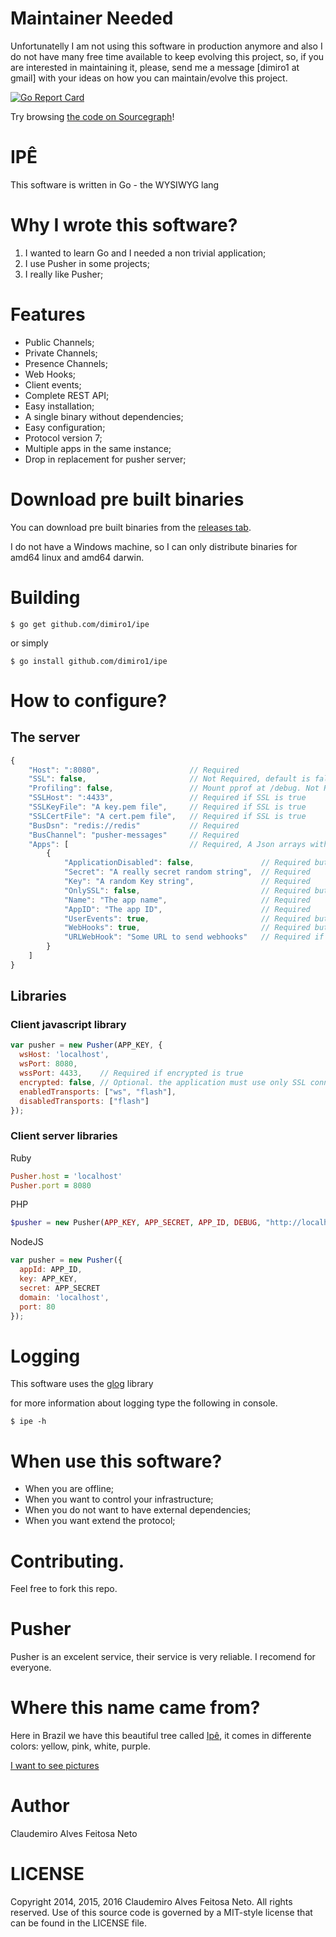 # Maintainer Needed

Unfortunatelly I am not using this software in production anymore and also I do not have many free time available to keep evolving this project, so, if you are interested in maintaining it, please, send me a message [dimiro1 at gmail] with your ideas on how you can maintain/evolve this project.

[![Go Report Card](https://goreportcard.com/badge/github.com/dimiro1/ipe)](https://goreportcard.com/report/github.com/dimiro1/ipe)

Try browsing [the code on Sourcegraph](https://sourcegraph.com/github.com/dimiro1/ipe)!

# IPÊ

This software is written in Go - the WYSIWYG lang

# Why I wrote this software?

1. I wanted to learn Go and I needed a non trivial application;
2. I use Pusher in some projects;
3. I really like Pusher;

# Features

* Public Channels;
* Private Channels;
* Presence Channels;
* Web Hooks;
* Client events;
* Complete REST API;
* Easy installation;
* A single binary without dependencies;
* Easy configuration;
* Protocol version 7;
* Multiple apps in the same instance;
* Drop in replacement for pusher server;

# Download pre built binaries

You can download pre built binaries from the [releases tab](https://github.com/dimiro1/ipe/releases).

I do not have a Windows machine, so I can only distribute binaries for amd64 linux and amd64 darwin.

# Building

```console
$ go get github.com/dimiro1/ipe
```

or simply

```console
$ go install github.com/dimiro1/ipe
```

# How to configure?

## The server

```javascript
{
	"Host": ":8080",                    // Required
	"SSL": false,                       // Not Required, default is false
	"Profiling": false,                 // Mount pprof at /debug. Not Required, default is false
	"SSLHost": ":4433",                 // Required if SSL is true
	"SSLKeyFile": "A key.pem file",     // Required if SSL is true
	"SSLCertFile": "A cert.pem file",   // Required if SSL is true
	"BusDsn": "redis://redis"           // Required
	"BusChannel": "pusher-messages"     // Required
	"Apps": [                           // Required, A Json arrays with multiple apps
		{
			"ApplicationDisabled": false,               // Required but can be false
			"Secret": "A really secret random string",  // Required
			"Key": "A random Key string",               // Required
			"OnlySSL": false,                           // Required but can be false
			"Name": "The app name",                     // Required
			"AppID": "The app ID",                      // Required
			"UserEvents": true,                         // Required but can be false
			"WebHooks": true,                           // Required but can be false
			"URLWebHook": "Some URL to send webhooks"   // Required if WebHooks is true
		}
	]
}

```

## Libraries

### Client javascript library

```javascript
var pusher = new Pusher(APP_KEY, {
  wsHost: 'localhost',
  wsPort: 8080,
  wssPort: 4433,    // Required if encrypted is true
  encrypted: false, // Optional. the application must use only SSL connections
  enabledTransports: ["ws", "flash"],
  disabledTransports: ["flash"]
});
```

### Client server libraries

Ruby

```ruby
Pusher.host = 'localhost'
Pusher.port = 8080
```

PHP

```php
$pusher = new Pusher(APP_KEY, APP_SECRET, APP_ID, DEBUG, "http://localhost", "8080");
```

NodeJS

```javascript
var pusher = new Pusher({
  appId: APP_ID,
  key: APP_KEY,
  secret: APP_SECRET
  domain: 'localhost',
  port: 80
});

```

# Logging

This software uses the [glog](https://github.com/golang/glog) library

for more information about logging type the following in console.

```console
$ ipe -h
```

# When use this software?

* When you are offline;
* When you want to control your infrastructure;
* When you do not want to have external dependencies;
* When you want extend the protocol;

# Contributing.

Feel free to fork this repo.

# Pusher

Pusher is an excelent service, their service is very reliable. I recomend for everyone.

# Where this name came from?

Here in Brazil we have this beautiful tree called [Ipê](http://en.wikipedia.org/wiki/Tabebuia_aurea), it comes in differente colors: yellow, pink, white, purple.

[I want to see pictures](https://www.flickr.com/search/?q=ipe)

# Author

Claudemiro Alves Feitosa Neto

# LICENSE

Copyright 2014, 2015, 2016 Claudemiro Alves Feitosa Neto. All rights reserved.
Use of this source code is governed by a MIT-style
license that can be found in the LICENSE file.

